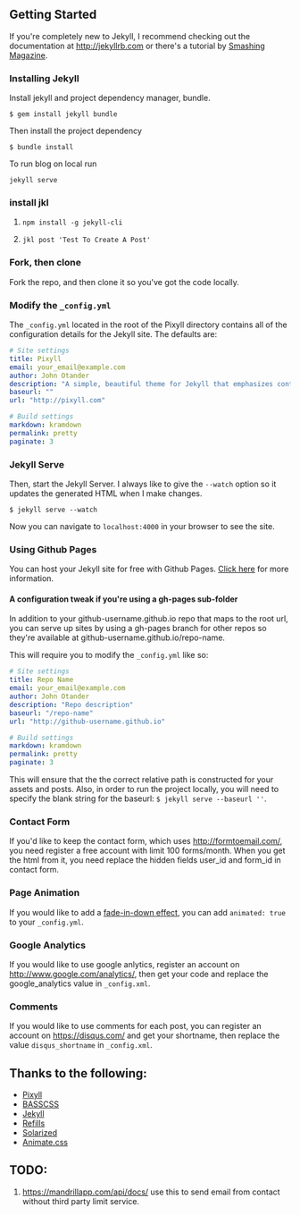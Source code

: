 ## Getting Started

If you're completely new to Jekyll, I recommend checking out the documentation at <http://jekyllrb.com> or there's a tutorial by [Smashing Magazine](http://www.smashingmagazine.com/2014/08/01/build-blog-jekyll-github-pages/).

### Installing Jekyll

Install jekyll and project dependency manager, bundle.

```
$ gem install jekyll bundle
```

Then install the project dependency

```
$ bundle install
```

To run blog on local run

`jekyll serve`

### install jkl

1. `npm install -g jekyll-cli`

2. `jkl post 'Test To Create A Post'`

### Fork, then clone

Fork the repo, and then clone it so you've got the code locally.

### Modify the `_config.yml`

The `_config.yml` located in the root of the Pixyll directory contains all of the configuration details
for the Jekyll site. The defaults are:

```yml
# Site settings
title: Pixyll
email: your_email@example.com
author: John Otander
description: "A simple, beautiful theme for Jekyll that emphasizes content rather than aesthetic fluff."
baseurl: ""
url: "http://pixyll.com"

# Build settings
markdown: kramdown
permalink: pretty
paginate: 3
```

### Jekyll Serve

Then, start the Jekyll Server. I always like to give the `--watch` option so it updates the generated HTML when I make changes.

```
$ jekyll serve --watch
```

Now you can navigate to `localhost:4000` in your browser to see the site.

### Using Github Pages

You can host your Jekyll site for free with Github Pages. [Click here](https://pages.github.com/) for more information.

#### A configuration tweak if you're using a gh-pages sub-folder

In addition to your github-username.github.io repo that maps to the root url, you can serve up sites by using a gh-pages branch for other repos so they're available at github-username.github.io/repo-name.

This will require you to modify the `_config.yml` like so:

```yml
# Site settings
title: Repo Name
email: your_email@example.com
author: John Otander
description: "Repo description"
baseurl: "/repo-name"
url: "http://github-username.github.io"

# Build settings
markdown: kramdown
permalink: pretty
paginate: 3
```

This will ensure that the the correct relative path is constructed for your assets and posts. Also, in order to run the project locally, you will need to specify the blank string for the baseurl: `$ jekyll serve --baseurl ''`.


### Contact Form

If you'd like to keep the contact form, which uses <http://formtoemail.com/>, you need register a free account with limit 100 forms/month. When you get the html from it, you need replace the  hidden fields user_id and form_id in contact form.

### Page Animation

If you would like to add a [fade-in-down effect](http://daneden.github.io/animate.css/), you can add `animated: true` to your `_config.yml`.

### Google Analytics

If you would like to use google anlytics, register an account on <http://www.google.com/analytics/>, then get your code and replace the google_analytics value in `_config.xml`.

### Comments

If you would like to use comments for each post, you can register an account on <https://disqus.com/> and get your shortname, then replace the value `disqus_shortname` in `_config.xml`.


## Thanks to the following:
* [Pixyll](http://www.pixyll.com)
* [BASSCSS](http://basscss.com)
* [Jekyll](http://jekyllrb.com)
* [Refills](http://refills.bourbon.io/)
* [Solarized](http://ethanschoonover.com/solarized)
* [Animate.css](http://daneden.github.io/animate.css/)

## TODO:
1. https://mandrillapp.com/api/docs/ use this to send email from contact without third party limit service.
